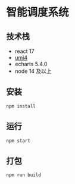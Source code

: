# 智能调度系统
## 技术栈

- react 17
- [umi4](https://umijs.org/docs/tutorials/getting-started)
- echarts 5.4.0
- node 14 及以上

## 安装

```bash
npm install
```

## 运行

```bash
npm start
```

## 打包

```bash
npm run build
```
